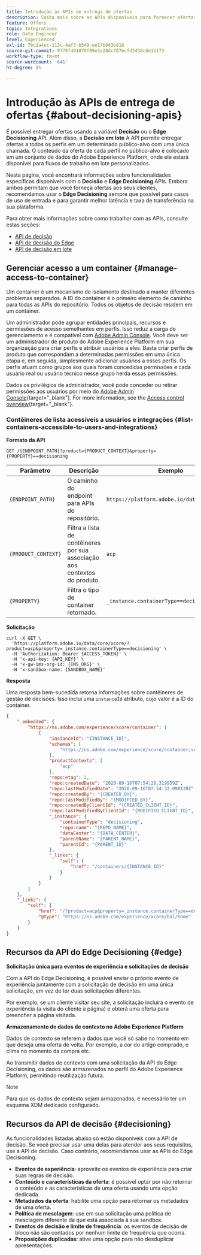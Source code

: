 ```yaml
---
title: Introdução às APIs de entrega de ofertas
description: Saiba mais sobre as APIs disponíveis para fornecer ofertas personalizadas.
feature: Offers
topic: Integrations
role: Data Engineer
level: Experienced
exl-id: 7bc1a4ec-113c-4af7-b549-ee17b843b818
source-git-commit: 9778f401876f09e3a28dc787ecfd2438c0e1b173
workflow-type: tm+mt
source-wordcount: '641'
ht-degree: 5%

---
```


# Introdução às APIs de entrega de ofertas {#about-decisioning-apis}

É possível entregar ofertas usando a variável **Decisão** ou o **Edge Decisioning** API. Além disso, a **Decisão em lote** A API permite entregar ofertas a todos os perfis em um determinado público-alvo com uma única chamada. O conteúdo da oferta de cada perfil no público-alvo é colocado em um conjunto de dados do Adobe Experience Platform, onde ele estará disponível para fluxos de trabalho em lote personalizados.

Nesta página, você encontrará informações sobre funcionalidades específicas disponíveis com o **Decisão** e **Edge Decisioning** APIs. Embora ambos permitam que você forneça ofertas aos seus clientes, recomendamos usar o **Edge Decisioning** sempre que possível para casos de uso de entrada e para garantir melhor latência e taxa de transferência na sua plataforma.


Para obter mais informações sobre como trabalhar com as APIs, consulte estas seções:
* [API de decisão](decisioning-api.md)
* [API de decisão do Edge](edge-decisioning-api.md)
* [API de decisão em lote](batch-decisioning-api.md)

## Gerenciar acesso a um container {#manage-access-to-container}

Um container é um mecanismo de isolamento destinado a manter diferentes problemas separados. A ID do container é o primeiro elemento de caminho para todas as APIs do repositório. Todos os objetos de decisão residem em um container.

Um administrador pode agrupar entidades principais, recursos e permissões de acesso semelhantes em perfis. Isso reduz a carga de gerenciamento e é compatível com [Adobe Admin Console](https://adminconsole.adobe.com/). Você deve ser um administrador de produto do Adobe Experience Platform em sua organização para criar perfis e atribuir usuários a eles. Basta criar perfis de produto que correspondam a determinadas permissões em uma única etapa e, em seguida, simplesmente adicionar usuários a esses perfis. Os perfis atuam como grupos aos quais foram concedidas permissões e cada usuário real ou usuário técnico nesse grupo herda essas permissões.

Dados os privilégios de administrador, você pode conceder ou retirar permissões aos usuários por meio do [Adobe Admin Console](https://adminconsole.adobe.com/){target="_blank"}. For more information, see the [Access control overview](https://experienceleague.adobe.com/docs/experience-platform/access-control/home.html?lang=pt-BR){target="_blank"}.

### Contêineres de lista acessíveis a usuários e integrações {#list-containers-accessible-to-users-and-integrations}

**Formato da API**

```http
GET /{ENDPOINT_PATH}?product={PRODUCT_CONTEXT}&property={PROPERTY}==decisioning
```

| Parâmetro | Descrição | Exemplo |
| --------- | ----------- | ------- |
| `{ENDPOINT_PATH}` | O caminho do endpoint para APIs do repositório. | `https://platform.adobe.io/data/core/xcore/` |
| `{PRODUCT_CONTEXT}` | Filtra a lista de contêineres por sua associação aos contextos do produto. | `acp` |
| `{PROPERTY}` | Filtra o tipo de container retornado. | `_instance.containerType==decisioning` |

**Solicitação**

```shell
curl -X GET \
  'https://platform.adobe.io/data/core/xcore/?product=acp&property=_instance.containerType==decisioning' \
  -H 'Authorization: Bearer {ACCESS_TOKEN}' \
  -H 'x-api-key: {API_KEY}' \
  -H 'x-gw-ims-org-id: {IMS_ORG}' \
  -H 'x-sandbox-name: {SANDBOX_NAME}'
```

**Resposta**

Uma resposta bem-sucedida retorna informações sobre contêineres de gestão de decisões. Isso inclui uma `instanceId` atributo, cujo valor é a ID do container.

```json
{
    "_embedded": {
        "https://ns.adobe.com/experience/xcore/container": [
            {
                "instanceId": "{INSTANCE_ID}",
                "schemas": [
                    "https://ns.adobe.com/experience/xcore/container;version=0.5"
                ],
                "productContexts": [
                    "acp"
                ],
                "repo:etag": 2,
                "repo:createdDate": "2020-09-16T07:54:28.319959Z",
                "repo:lastModifiedDate": "2020-09-16T07:54:32.098139Z",
                "repo:createdBy": "{CREATED_BY}",
                "repo:lastModifiedBy": "{MODIFIED_BY}",
                "repo:createdByClientId": "{CREATED_CLIENT_ID}",
                "repo:lastModifiedByClientId": "{MODIFIED_CLIENT_ID}",
                "_instance": {
                    "containerType": "decisioning",
                    "repo:name": "{REPO_NAME}",
                    "dataCenter": "{DATA_CENTER}",
                    "parentName": "{PARENT_NAME}",
                    "parentId": "{PARENT_ID}"
                },
                "_links": {
                    "self": {
                        "href": "/containers/{INSTANCE_ID}"
                    }
                }
            }
        ]
    },
    "_links": {
        "self": {
            "href": "/?product=acp&property=_instance.containerType==decisioning",
            "@type": "https://ns.adobe.com/experience/xcore/hal/home"
        }
    }
}
```

## Recursos da API do Edge Decisioning {#edge}

**Solicitação única para eventos de experiência e solicitações de decisão**

Com a API do Edge Decisioning, é possível enviar o próprio evento de experiência juntamente com a solicitação de decisão em uma única solicitação, em vez de ter duas solicitações diferentes.

Por exemplo, se um cliente visitar seu site, a solicitação incluirá o evento de experiência (a visita do cliente à página) e obterá uma oferta para preencher a página visitada.

**Armazenamento de dados de contexto no Adobe Experience Platform**

Dados de contexto se referem a dados que você só sabe no momento em que deseja uma oferta de volta. Por exemplo, a cor do artigo comprado, o clima no momento da compra etc.

Ao transmitir dados de contexto com uma solicitação da API do Edge Decisioning, os dados são armazenados no perfil do Adobe Experience Platform, permitindo reutilização futura.

>[!NOTE]
>
>Para que os dados de contexto sejam armazenados, é necessário ter um esquema XDM dedicado configurado.

## Recursos da API de decisão {#decisioning}

As funcionalidades listadas abaixo só estão disponíveis com a API de decisão. Se você precisar usar uma delas para atender aos seus requisitos, use a API de decisão. Caso contrário, recomendamos usar as APIs do Edge Decisioning.

* **Eventos de experiência**: aproveite os eventos de experiência para criar suas regras de decisão.
* **Conteúdo e características da oferta**: é possível optar por não retornar o conteúdo e as características de uma oferta usando uma opção dedicada.
* **Metadados da oferta**: habilite uma opção para retornar os metadados de uma oferta.
* **Política de mesclagem**: use em sua solicitação uma política de mesclagem diferente da que está associada à sua sandbox.
* **Eventos de decisão e limite de frequência**: os eventos de decisão de bloco não são contados por nenhum limite de frequência que ocorra.
* **Proposições duplicadas**: ative uma opção para não desduplicar apresentações.
